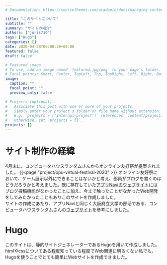 ```yaml
---
# Documentation: https://sourcethemes.com/academic/docs/managing-content/

title: "このサイトについて"
subtitle: ""
summary: "サイトの紹介"
authors: ["juris710"]
tags: ["Hugo"]
categories: []
date: 2020-04-28T00:00:59+09:00
featured: false
draft: false

# Featured image
# To use, add an image named `featured.jpg/png` to your page's folder.
# Focal points: Smart, Center, TopLeft, Top, TopRight, Left, Right, BottomLeft, Bottom, BottomRight.
image:
  caption: ""
  focal_point: ""
  preview_only: false

# Projects (optional).
#   Associate this post with one or more of your projects.
#   Simply enter your project's folder or file name without extension.
#   E.g. `projects = ["internal-project"]` references `content/project/deep-learning/index.md`.
#   Otherwise, set `projects = []`.
projects: []
---
```

# サイト制作の経緯
4月末に、コンピュータハウスランダムさんからオンライン友好祭が提案されました。
{{<page "project/opu-virtual-festival-2020" >}}
オンライン友好祭において、ゲーム展示以外にできることはないかと考え、部員がブログを書くのはどうだろうかと考えました。既に存在していた[アプリNaviのウェブサイト](https://opuappnavi.com/#/)には
ブログ投稿機能がなかったことに加え、今まで触ったことがなかったWeb開発をしてみたかったこともありこのサイトを作成しました。  
サイトの作成にあたり、アプリNaviと同じく大阪府立大学の部活である、コンピュータハウスランダムさんの[ウェブサイト](https://ch-random.net/)を参考にしました。
# Hugo
このサイトは、静的サイトジェネレーターであるHugoを用いて作成しました。htmlやcssについてある程度知っている程度でWeb関連に明るくない私でも、Hugoを使うことでとても簡単にWebサイトを作成できました。